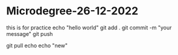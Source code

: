 # Microdegree-26-12-2022
this is for practice
echo "hello world"
git add .
git commit -m "your message"
git push 


git pull
echo
echo "new"
